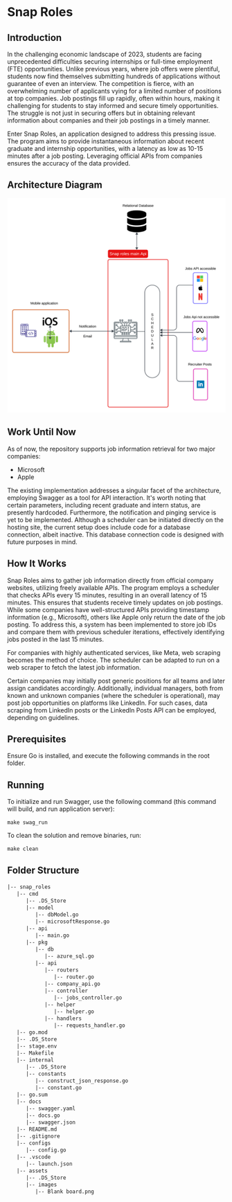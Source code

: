 # Snap Roles

## Introduction

In the challenging economic landscape of 2023, students are facing unprecedented difficulties securing internships or full-time employment (FTE) opportunities. Unlike previous years, where job offers were plentiful, students now find themselves submitting hundreds of applications without guarantee of even an interview. The competition is fierce, with an overwhelming number of applicants vying for a limited number of positions at top companies. Job postings fill up rapidly, often within hours, making it challenging for students to stay informed and secure timely opportunities. The struggle is not just in securing offers but in obtaining relevant information about companies and their job postings in a timely manner.

Enter Snap Roles, an application designed to address this pressing issue. The program aims to provide instantaneous information about recent graduate and internship opportunities, with a latency as low as 10-15 minutes after a job posting. Leveraging official APIs from companies ensures the accuracy of the data provided.

## Architecture Diagram
![Architecture Diagram](assets/images/arch_diagram.png)

## Work Until Now
As of now, the repository supports job information retrieval for two major companies:
- Microsoft
- Apple

The existing implementation addresses a singular facet of the architecture, employing Swagger as a tool for API interaction. It's worth noting that certain parameters, including recent graduate and intern status, are presently hardcoded. Furthermore, the notification and pinging service is yet to be implemented. Although a scheduler can be initiated directly on the hosting site, the current setup does include code for a database connection, albeit inactive. This database connection code is designed with future purposes in mind.

## How It Works
Snap Roles aims to gather job information directly from official company websites, utilizing freely available APIs. The program employs a scheduler that checks APIs every 15 minutes, resulting in an overall latency of 15 minutes. This ensures that students receive timely updates on job postings. While some companies have well-structured APIs providing timestamp information (e.g., Microsoft), others like Apple only return the date of the job posting. To address this, a system has been implemented to store job IDs and compare them with previous scheduler iterations, effectively identifying jobs posted in the last 15 minutes.

For companies with highly authenticated services, like Meta, web scraping becomes the method of choice. The scheduler can be adapted to run on a web scraper to fetch the latest job information.

Certain companies may initially post generic positions for all teams and later assign candidates accordingly. Additionally, individual managers, both from known and unknown companies (where the scheduler is operational), may post job opportunities on platforms like LinkedIn. For such cases, data scraping from LinkedIn posts or the LinkedIn Posts API can be employed, depending on guidelines.

## Prerequisites
Ensure Go is installed, and execute the following commands in the root folder.

## Running
To initialize and run Swagger, use the following command (this command will build, and run application server):
```
make swag_run
```

To clean the solution and remove binaries, run:
```
make clean
```


## Folder Structure 
```
|-- snap_roles
   |-- cmd
      |-- .DS_Store
      |-- model
         |-- dbModel.go
         |-- microsoftResponse.go
      |-- api
         |-- main.go
      |-- pkg
         |-- db
            |-- azure_sql.go
         |-- api
            |-- routers
               |-- router.go
            |-- company_api.go
            |-- controller
               |-- jobs_controller.go
            |-- helper
               |-- helper.go
            |-- handlers
               |-- requests_handler.go
   |-- go.mod
   |-- .DS_Store
   |-- stage.env
   |-- Makefile
   |-- internal
      |-- .DS_Store
      |-- constants
         |-- construct_json_response.go
         |-- constant.go
   |-- go.sum
   |-- docs
      |-- swagger.yaml
      |-- docs.go
      |-- swagger.json
   |-- README.md
   |-- .gitignore
   |-- configs
      |-- config.go
   |-- .vscode
      |-- launch.json
   |-- assets
      |-- .DS_Store
      |-- images
         |-- Blank board.png
```


